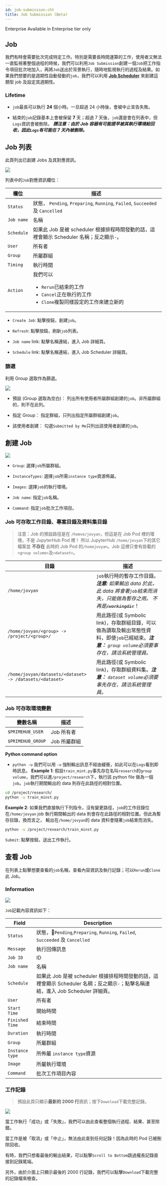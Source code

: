 ```yaml
---
id: job-submission-cht
title: Job Submission (Beta)
---
```


<div class="ee-only tooltip">Enterprise
  <span class="tooltiptext">Available in Enterprise tier only</span>
</div>

## Job

我們有時會需要批次完成特定工作。特別是需要長時間運算的工作，使用者又無法一直監視著整個過程的時候，我們可以利用`Job Submission`創建一個`Job`把工作指令項目批次地加入，再將`Job`送出於背景執行，隨時地監視執行的過程及結果。如果我們想要的是週期性自動發動的`job`，我們可以利用 [**Job Scheduler**](job-scheduling-feature-cht) 來創建這類型 job 及設定其週期性。

### Lifetime

+ `job`最長可以執行 **24** 個小時。一旦超過 24 小時後，會被中止宣告失敗。

+ 結束的`job`記錄基本上會被保留 **7** 天；超過 7 天後，`job`還是會在列表中，但`Logs`資訊會被刪除。
    ***請注意：由於 Job 容器有可能提早被其執行環境給回收，因此`Logs`有可能在 7 天內被刪除。***

## Job 列表

此頁列出已創建 Jobs 及其對應資訊。

![](assets/jsub_main_beta_v27.png)

列表中的`Job`對應資訊欄位：

|欄位|描述|
|------|-----------|
|`Status`|狀態， `Pending`, `Preparing`, `Running`, `Failed`, `Succeeded` 及 `Cancelled`|
|`Job name`|名稱|
|`Schedule`|如果此 Job 是被 scheduler 根據排程時間發動的話，這裡會顯示 Scheduler 名稱；反之顯示`-`。|
|`User`|所有者|
|`Group`|所屬群組|
|`Timing`|執行時間|
|`Action`|我們可以<ul><li>`Rerun`已結束的工作</li><li>`Cancel`正在執行的工作</li><li>`Clone`複製同樣設定的工作來建立新的</li></ul>|

+ `Create Job`: 點擊按鈕，創建`job`。

+ `Refresh`: 點擊按鈕，刷新`job`列表。

+ `Job name` link: 點擊名稱連結，進入 Job 詳細頁。

+ `Schedule` link: 點擊名稱連結，進入 Job Scheduler 詳細頁。

### 篩選

利用 Group 選取作為篩選。

![](assets/jsub_filter_beta_v27.png)

+ 預設 (Group 選取為空白)： 列出所有使用者所屬群組創建的`job`。非所屬群組的，則不在此列。

+ 指定 Group： 指定群組，只列出指定所屬群組創建`job`。

+ 該使用者創建： 勾選`Submitted by Me`只列出該使用者創建的`job`。

## 創建 Job

![](assets/jsub_create.png)

+ `Group`: 選擇`job`所屬群組。

+ `InstanceTypes`: 選擇`job`所需`instance type`資源佈屬。

+ `Images`: 選擇`job`的執行環境。

+ `Job name`: 指定`job`名稱。

+ `Command`: 指定`job`批次工作項目。

### Job 可存取工作目錄、專案目錄及資料集目錄

 >注意：Job 的預設路徑是在 `/homve/jovyan`，但這是在 Job Pod 裡的環境，不是 JupyterHub Pod 裡！
 所以 JupyterHub `/home/jovyan`下的其它檔案並 **不存在** 此時的 Job Pod 的`/homejovyan`。Job 這裡只會有掛載的`<group volume>`及`<dataset>`。

 |目錄|描述|
 |---------|-----------|
 |`/home/jovyan`|`job`執行時的暫存工作目錄。***注意:** 如果輸出 data 於此，此 data 將會著`job`結束而消失，只能做為暫存之用。 不再是~~`/workingdir`~~*！|
 |`/home/jovyan/<group> -> /project/<group>/`|用此路徑(或 Symbolic link)，存取群組目錄，可以做為讀取及輸出常態性資料，即使`job`已經結束。***注意：** `group volume`必須要事存在，請洽系統管理員。*|
 |`/home/jovyan/datasets/<dataset> -> /datasets/<dataset>`|用此路徑(或 Symbolic link)，存取群組資料集。***注意：** `dataset volume`必須要事先存在，請洽系統管理員。*|

### Job 可存取環境變數

|變數名稱|描述|
|------------|-----------|
|`$PRIMEHUB_USER`|Job 所有者|
|`$PRIMEHUB_GROUP`|Job 所屬群組|

**Python command option**

+ `python -u` 我們可以用 `-u` 強制輸出訊息不經由緩衝，如此可以在`Logs`看到即時訊息。
**Example 1**: 假設`train_mint.py`事先存在名叫`research`的`group volume`，我們可以進`/project/research`下，執行該 python file 做為一個`job`。`job`執行期間輸出的 data 則存在此路徑的相對位置。

```bash
cd /project/research/
python -u train_minst.py
```

**Example 2**: 如果我們直接執行下列指令，沒有變更路徑，`job`的工作目錄位在`/home/jovyan` job 執行期間輸出的 data 則會存在此路徑的相對位置。但此為暫存目錄，換而言之， 輸出在`/home/jovyan`的 data 資料會隨著`job`結束而消失。

```bash
python -u /project/research/train_minst.py
```

`Submit`: 點擊按鈕，送出工作執行。

## 查看 Job

在列表上點擊想要查看的`job`名稱，查看內容資訊及執行記錄；可以`Rerun`或`Clone`此 Job。

### Information

![](assets/jsub_info_beta_v28.png)

`Job`記載內容資訊如下：

|Field|Description|
|-----|-----------|
|`Status`|狀態，`Pending`,`Preparing`, `Running`, `Failed`, `Succeeded` 及 `Cancelled`|
|`Message`|執行回傳訊息|
|`Job ID`|ID|
|`Job name`|名稱|
|`Schedule`|如果此 Job 是被 scheduler 根據排程時間發動的話，這裡會顯示 Scheduler 名稠；反之顯示`-`；點擊名稱連結，進入 Job Scheduler 詳細頁。|
|`User`|所有者|
|`Start Time`|開始時間|
|`Finished Time`|結束時間|
|`Duration`|執行時間|
|`Group`|所屬群組|
|`Instance type`|所佈屬 `instance type`資源|
|`Image`|所屬執行環境|
|`Command`|批次工作項目內容|

### 工作記錄

>預設此頁只顯示**最新的 2000 行**資訊；按下`Download`下載完整記錄。

![](assets/jsub_log_v28.png)

當工作執行「成功」或「失敗」，我們可以由此查看整個執行過程、結果、甚至除錯。

當工作是被「取消」或「中止」，無法由此查到任何記錄！因為此時的 Pod 已被刪除回收。

有時，我們只想看最後的輸出結果，可以點擊`Scroll to Bottom`跳過攏長記錄直接到記錄尾端。

另外，由於介面上只顯示最後的 2000 行記錄，我們可以點擊`Download`下載完整的記錄檔來檢查。
